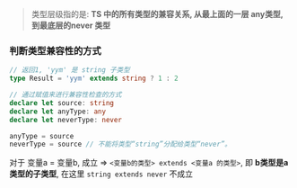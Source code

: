 > 类型层级指的是: **TS 中的所有类型的兼容关系, 从最上面的一层 any类型, 到最底层的never 类型**

### 判断类型兼容性的方式

```ts
// 返回1, 'yym' 是 string 子类型
type Result = 'yym' extends string ? 1 : 2

// 通过赋值来进行兼容性检查的方式
declare let source: string
declare let anyType: any
declare let neverType: never

anyType = source
neverType = source // 不能将类型“string”分配给类型“never”。
```

对于 变量a = 变量b, 成立 => `<变量b的类型> extends <变量a 的类型>`, 即 **b类型是a类型的子类型**, 在这里 `string extends never` 不成立
